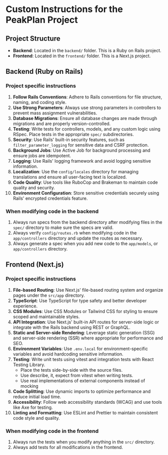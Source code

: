 # Custom Instructions for the PeakPlan Project

## Project Structure
- **Backend**: Located in the `backend/` folder. This is a Ruby on Rails project.
- **Frontend**: Located in the `frontend/` folder. This is a Next.js project.

## Backend (Ruby on Rails)

### Project specific instructions 

1. **Follow Rails Conventions**: Adhere to Rails conventions for file structure, naming, and coding style.
2. **Use Strong Parameters**: Always use strong parameters in controllers to prevent mass assignment vulnerabilities.
3. **Database Migrations**: Ensure all database changes are made through migrations and are properly version-controlled.
4. **Testing**: Write tests for controllers, models, and any custom logic using RSpec. Place tests in the appropriate `spec/` subdirectories.
5. **Security**: Use Rails' built-in security features, such as `filter_parameter_logging` for sensitive data and CSRF protection.
6. **Background Jobs**: Use Active Job for background processing and ensure jobs are idempotent.
7. **Logging**: Use Rails' logging framework and avoid logging sensitive information.
8. **Localization**: Use the `config/locales` directory for managing translations and ensure all user-facing text is localized.
9. **Code Quality**: Use tools like RuboCop and Brakeman to maintain code quality and security.
10. **Environment Configuration**: Store sensitive credentials securely using Rails' encrypted credentials feature.

### When modifying code in the backend

1. Always run specs from the backend directory after modifying files in the `spec/` directory to make sure the specs are valid.
2. Always verify `config/routes.rb` when modifying code in the `app/controllers` directory and update the routes as necessary.
3. Always generate a spec when you add new code to the `app/models`, or `app/controllers` directory.

## Frontend (Next.js)

### Project specific instructions 

1. **File-based Routing**: Use Next.js' file-based routing system and organize pages under the `src/app` directory.
2. **TypeScript**: Use TypeScript for type safety and better developer experience.
3. **CSS Modules**: Use CSS Modules or Tailwind CSS for styling to ensure scoped and maintainable styles.
4. **API Integration**: Use Next.js' built-in API routes for server-side logic or integrate with the Rails backend using REST or GraphQL.
5. **Static and Server-side Rendering**: Leverage static generation (SSG) and server-side rendering (SSR) where appropriate for performance and SEO.
6. **Environment Variables**: Use `.env.local` for environment-specific variables and avoid hardcoding sensitive information.
7. **Testing**: Write unit tests using vitest and integration tests with React Testing Library.
    * Place the tests side-by-side with the source files.
    * Use describe, it, expect from vitest when writing tests.
    * Use real implementations of external components instead of mocking
8. **Code Splitting**: Use dynamic imports to optimize performance and reduce initial load time.
9. **Accessibility**: Follow web accessibility standards (WCAG) and use tools like Axe for testing.
10. **Linting and Formatting**: Use ESLint and Prettier to maintain consistent code style and quality.

### When modifying code in the frontend

1. Always run the tests when you modify anything in the `src/` directory.
2. Always add tests for all modifications in the frontend. 